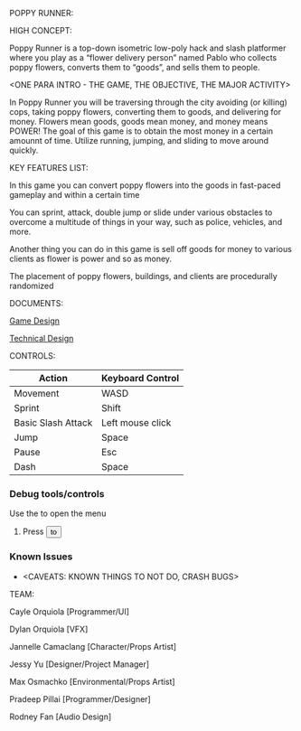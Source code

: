 POPPY RUNNER:


HIGH CONCEPT:

Poppy Runner is a top-down isometric low-poly hack and slash platformer where you play as a “flower delivery person” 
named Pablo who collects poppy flowers, converts them to “goods”, and sells them to people.


<ONE PARA INTRO - THE GAME, THE OBJECTIVE, THE MAJOR ACTIVITY>

In Poppy Runner you will be traversing through the city avoiding (or killing) cops, taking poppy flowers, converting 
them to goods, and delivering for money. Flowers mean goods, goods mean money, and money means POWER! The goal of this game is to obtain 
the most money in a certain amounnt of time. Utilize running, jumping, and sliding to move around quickly. 


KEY FEATURES LIST:

In this game you can convert poppy flowers into the goods in fast-paced gameplay and within a certain time 

You can sprint, attack, double jump or slide under various obstacles to overcome a multitude of things in your way, such as police, vehicles, and more. 

Another thing you can do in this game is sell off goods for money to various clients as flower is power and so as money. 

The placement of poppy flowers, buildings, and clients are procedurally randomized


DOCUMENTS:

[Game Design](<https://docs.google.com/document/d/1c7rzvjcPftg2-DRkINb46bQuE8vqqljLOWVe_5XHIaw/edit?usp=sharing>)

[Technical Design](<LINK TO TDD HERE>)


CONTROLS:

Action               | Keyboard Control  |
---                  |---                |
Movement             | WASD              |
Sprint               | Shift             |
Basic Slash Attack   | Left mouse click  | 
Jump                 | Space             | 
Pause                | Esc               |
Dash                 | Space             |


### Debug tools/controls

Use the <key> to open the menu

1. Press <button> to <trigger behaviour>


### Known Issues

* <CAVEATS: KNOWN THINGS TO NOT DO, CRASH BUGS>


TEAM:

Cayle Orquiola [Programmer/UI]

Dylan Orquiola [VFX]

Jannelle Camaclang [Character/Props Artist]

Jessy Yu [Designer/Project Manager]

Max Osmachko [Environmental/Props Artist]

Pradeep Pillai [Programmer/Designer]

Rodney Fan [Audio Design]

